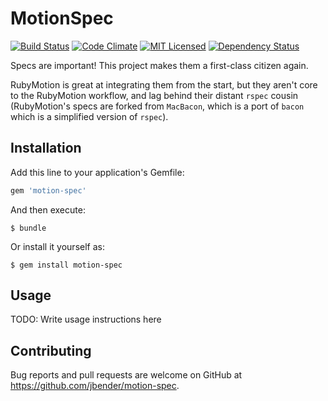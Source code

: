 # MotionSpec
[![Build Status](https://img.shields.io/travis/jbender/motion-spec/master.svg)](https://travis-ci.org/jbender/motion-spec)
[![Code Climate](https://img.shields.io/codeclimate/github/jbender/motion-spec.svg)](https://codeclimate.com/github/jbender/motion-spec)
[![MIT Licensed](https://img.shields.io/github/license/jbender/motion-spec.svg)](https://github.com/jbender/motion-spec/blob/master/LICENSE)
[![Dependency Status](https://img.shields.io/gemnasium/jbender/motion-spec.svg)](https://gemnasium.com/jbender/motion-spec)

Specs are important! This project makes them a first-class citizen again.

RubyMotion is great at integrating them from the start, but
they aren't core to the RubyMotion workflow, and lag behind their distant
`rspec` cousin (RubyMotion's specs are forked from `MacBacon`, which is a port
of `bacon` which is a simplified version of `rspec`).

## Installation

Add this line to your application's Gemfile:

```ruby
gem 'motion-spec'
```

And then execute:

    $ bundle

Or install it yourself as:

    $ gem install motion-spec

## Usage

TODO: Write usage instructions here

## Contributing

Bug reports and pull requests are welcome on GitHub at
https://github.com/jbender/motion-spec.
